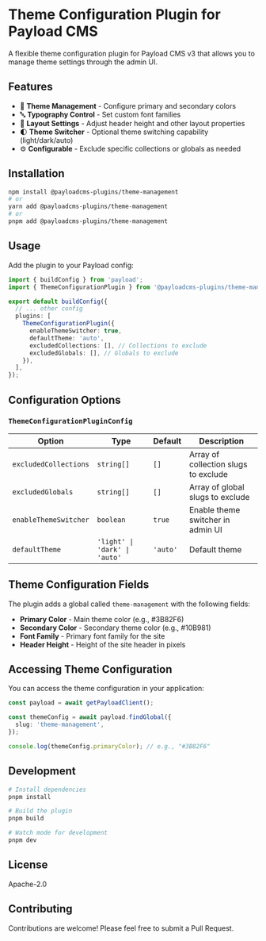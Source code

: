 # Theme Configuration Plugin for Payload CMS

A flexible theme configuration plugin for Payload CMS v3 that allows you to manage theme settings through the admin UI.

## Features

- 🎨 **Theme Management** - Configure primary and secondary colors
- 🔤 **Typography Control** - Set custom font families
- 📐 **Layout Settings** - Adjust header height and other layout properties
- 🌓 **Theme Switcher** - Optional theme switching capability (light/dark/auto)
- ⚙️ **Configurable** - Exclude specific collections or globals as needed

## Installation

```bash
npm install @payloadcms-plugins/theme-management
# or
yarn add @payloadcms-plugins/theme-management
# or
pnpm add @payloadcms-plugins/theme-management
```

## Usage

Add the plugin to your Payload config:

```typescript
import { buildConfig } from 'payload';
import { ThemeConfigurationPlugin } from '@payloadcms-plugins/theme-management';

export default buildConfig({
  // ... other config
  plugins: [
    ThemeConfigurationPlugin({
      enableThemeSwitcher: true,
      defaultTheme: 'auto',
      excludedCollections: [], // Collections to exclude
      excludedGlobals: [], // Globals to exclude
    }),
  ],
});
```

## Configuration Options

### `ThemeConfigurationPluginConfig`

| Option | Type | Default | Description |
|--------|------|---------|-------------|
| `excludedCollections` | `string[]` | `[]` | Array of collection slugs to exclude |
| `excludedGlobals` | `string[]` | `[]` | Array of global slugs to exclude |
| `enableThemeSwitcher` | `boolean` | `true` | Enable theme switcher in admin UI |
| `defaultTheme` | `'light' \| 'dark' \| 'auto'` | `'auto'` | Default theme |

## Theme Configuration Fields

The plugin adds a global called `theme-management` with the following fields:

- **Primary Color** - Main theme color (e.g., #3B82F6)
- **Secondary Color** - Secondary theme color (e.g., #10B981)
- **Font Family** - Primary font family for the site
- **Header Height** - Height of the site header in pixels

## Accessing Theme Configuration

You can access the theme configuration in your application:

```typescript
const payload = await getPayloadClient();

const themeConfig = await payload.findGlobal({
  slug: 'theme-management',
});

console.log(themeConfig.primaryColor); // e.g., "#3B82F6"
```

## Development

```bash
# Install dependencies
pnpm install

# Build the plugin
pnpm build

# Watch mode for development
pnpm dev
```

## License

Apache-2.0

## Contributing

Contributions are welcome! Please feel free to submit a Pull Request.
